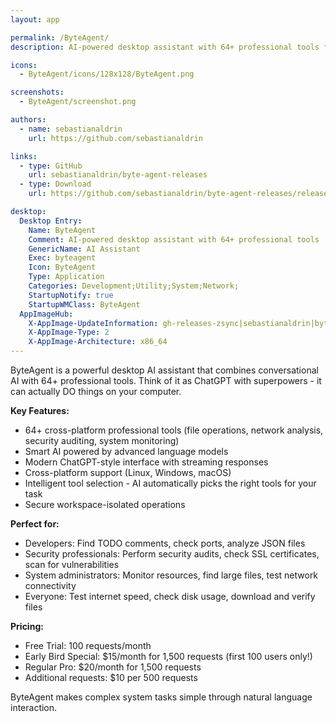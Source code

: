 ```yaml
---
layout: app

permalink: /ByteAgent/
description: AI-powered desktop assistant with 64+ professional tools for developers, system administrators, and IT professionals

icons:
  - ByteAgent/icons/128x128/ByteAgent.png

screenshots:
  - ByteAgent/screenshot.png

authors:
  - name: sebastianaldrin
    url: https://github.com/sebastianaldrin

links:
  - type: GitHub
    url: sebastianaldrin/byte-agent-releases
  - type: Download
    url: https://github.com/sebastianaldrin/byte-agent-releases/releases

desktop:
  Desktop Entry:
    Name: ByteAgent
    Comment: AI-powered desktop assistant with 64+ professional tools
    GenericName: AI Assistant
    Exec: byteagent
    Icon: ByteAgent
    Type: Application
    Categories: Development;Utility;System;Network;
    StartupNotify: true
    StartupWMClass: ByteAgent
  AppImageHub:
    X-AppImage-UpdateInformation: gh-releases-zsync|sebastianaldrin|byte-agent-releases|latest|ByteAgent*.AppImage.zsync
    X-AppImage-Type: 2
    X-AppImage-Architecture: x86_64
---
```


ByteAgent is a powerful desktop AI assistant that combines conversational AI with 64+ professional tools. Think of it as ChatGPT with superpowers - it can actually DO things on your computer.

**Key Features:**
- 64+ cross-platform professional tools (file operations, network analysis, security auditing, system monitoring)
- Smart AI powered by advanced language models
- Modern ChatGPT-style interface with streaming responses
- Cross-platform support (Linux, Windows, macOS)
- Intelligent tool selection - AI automatically picks the right tools for your task
- Secure workspace-isolated operations

**Perfect for:**
- Developers: Find TODO comments, check ports, analyze JSON files
- Security professionals: Perform security audits, check SSL certificates, scan for vulnerabilities
- System administrators: Monitor resources, find large files, test network connectivity
- Everyone: Test internet speed, check disk usage, download and verify files

**Pricing:**
- Free Trial: 100 requests/month
- Early Bird Special: $15/month for 1,500 requests (first 100 users only!)
- Regular Pro: $20/month for 1,500 requests
- Additional requests: $10 per 500 requests

ByteAgent makes complex system tasks simple through natural language interaction.
